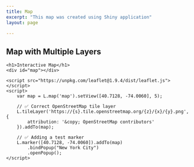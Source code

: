 ```yaml
---
title: Map
excerpt: "This map was created using Shiny application"
layout: page

---
```

## Map with Multiple Layers
<!DOCTYPE html>
<html lang="en">
<head>
    <meta charset="UTF-8">
    <meta name="viewport" content="width=device-width, initial-scale=1.0">
    <title>Leaflet Map</title>
    <link rel="stylesheet" href="https://unpkg.com/leaflet@1.9.4/dist/leaflet.css" />
    <style>
        #map {
            height: 500px;
            width: 100%;
        }
    </style>
</head>
<body>

    <h1>Interactive Map</h1>
    <div id="map"></div>

    <script src="https://unpkg.com/leaflet@1.9.4/dist/leaflet.js"></script>
    <script>
        var map = L.map('map').setView([40.7128, -74.0060], 5);

        // ✅ Correct OpenStreetMap tile layer
        L.tileLayer('https://{s}.tile.openstreetmap.org/{z}/{x}/{y}.png', {
            attribution: '&copy; OpenStreetMap contributors'
        }).addTo(map);

        // ✅ Adding a test marker
        L.marker([40.7128, -74.0060]).addTo(map)
            .bindPopup("New York City")
            .openPopup();
    </script>

</body>
</html>
